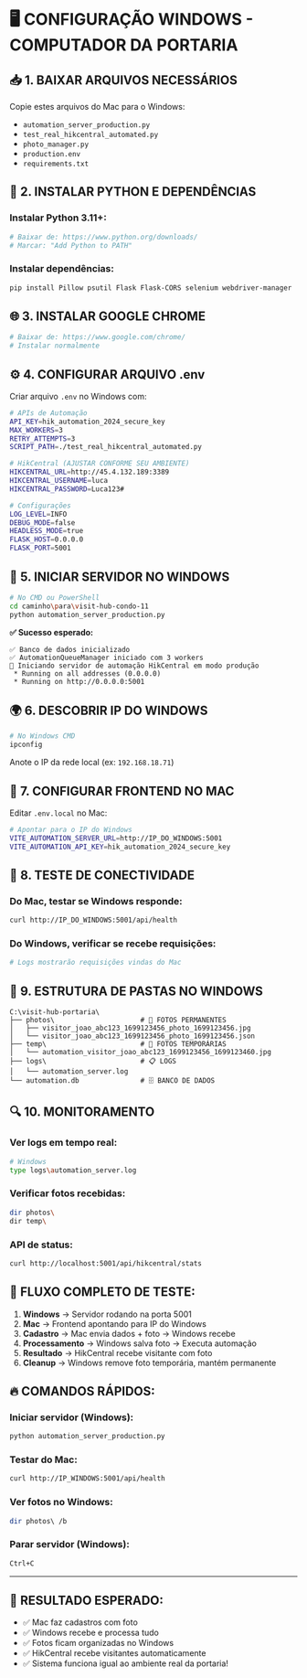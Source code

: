 # 🖥️ CONFIGURAÇÃO WINDOWS - COMPUTADOR DA PORTARIA

## 📥 **1. BAIXAR ARQUIVOS NECESSÁRIOS**

Copie estes arquivos do Mac para o Windows:
- `automation_server_production.py`
- `test_real_hikcentral_automated.py`
- `photo_manager.py`
- `production.env`
- `requirements.txt`

## 🐍 **2. INSTALAR PYTHON E DEPENDÊNCIAS**

### Instalar Python 3.11+:
```bash
# Baixar de: https://www.python.org/downloads/
# Marcar: "Add Python to PATH"
```

### Instalar dependências:
```bash
pip install Pillow psutil Flask Flask-CORS selenium webdriver-manager
```

## 🌐 **3. INSTALAR GOOGLE CHROME**
```bash
# Baixar de: https://www.google.com/chrome/
# Instalar normalmente
```

## ⚙️ **4. CONFIGURAR ARQUIVO .env**

Criar arquivo `.env` no Windows com:
```bash
# APIs de Automação
API_KEY=hik_automation_2024_secure_key
MAX_WORKERS=3
RETRY_ATTEMPTS=3
SCRIPT_PATH=./test_real_hikcentral_automated.py

# HikCentral (AJUSTAR CONFORME SEU AMBIENTE)
HIKCENTRAL_URL=http://45.4.132.189:3389
HIKCENTRAL_USERNAME=luca
HIKCENTRAL_PASSWORD=Luca123#

# Configurações
LOG_LEVEL=INFO
DEBUG_MODE=false
HEADLESS_MODE=true
FLASK_HOST=0.0.0.0
FLASK_PORT=5001
```

## 🚀 **5. INICIAR SERVIDOR NO WINDOWS**

```bash
# No CMD ou PowerShell
cd caminho\para\visit-hub-condo-11
python automation_server_production.py
```

**✅ Sucesso esperado:**
```
✅ Banco de dados inicializado
✅ AutomationQueueManager iniciado com 3 workers
🚀 Iniciando servidor de automação HikCentral em modo produção
 * Running on all addresses (0.0.0.0)
 * Running on http://0.0.0.0:5001
```

## 🌍 **6. DESCOBRIR IP DO WINDOWS**

```bash
# No Windows CMD
ipconfig
```

Anote o IP da rede local (ex: `192.168.18.71`)

## 📱 **7. CONFIGURAR FRONTEND NO MAC**

Editar `.env.local` no Mac:
```bash
# Apontar para o IP do Windows
VITE_AUTOMATION_SERVER_URL=http://IP_DO_WINDOWS:5001
VITE_AUTOMATION_API_KEY=hik_automation_2024_secure_key
```

## 🧪 **8. TESTE DE CONECTIVIDADE**

### Do Mac, testar se Windows responde:
```bash
curl http://IP_DO_WINDOWS:5001/api/health
```

### Do Windows, verificar se recebe requisições:
```bash
# Logs mostrarão requisições vindas do Mac
```

## 📂 **9. ESTRUTURA DE PASTAS NO WINDOWS**

```
C:\visit-hub-portaria\
├── photos\                     # 📸 FOTOS PERMANENTES
│   ├── visitor_joao_abc123_1699123456_photo_1699123456.jpg
│   └── visitor_joao_abc123_1699123456_photo_1699123456.json
├── temp\                       # 📄 FOTOS TEMPORÁRIAS
│   └── automation_visitor_joao_abc123_1699123456_1699123460.jpg
├── logs\                       # 📋 LOGS
│   └── automation_server.log
└── automation.db               # 🗄️ BANCO DE DADOS
```

## 🔍 **10. MONITORAMENTO**

### Ver logs em tempo real:
```bash
# Windows
type logs\automation_server.log
```

### Verificar fotos recebidas:
```bash
dir photos\
dir temp\
```

### API de status:
```bash
curl http://localhost:5001/api/hikcentral/stats
```

## 🎯 **FLUXO COMPLETO DE TESTE:**

1. **Windows** → Servidor rodando na porta 5001
2. **Mac** → Frontend apontando para IP do Windows
3. **Cadastro** → Mac envia dados + foto → Windows recebe
4. **Processamento** → Windows salva foto → Executa automação
5. **Resultado** → HikCentral recebe visitante com foto
6. **Cleanup** → Windows remove foto temporária, mantém permanente

## 🔥 **COMANDOS RÁPIDOS:**

### Iniciar servidor (Windows):
```bash
python automation_server_production.py
```

### Testar do Mac:
```bash
curl http://IP_WINDOWS:5001/api/health
```

### Ver fotos no Windows:
```bash
dir photos\ /b
```

### Parar servidor (Windows):
```bash
Ctrl+C
```

---

## 🎉 **RESULTADO ESPERADO:**

- ✅ Mac faz cadastros com foto
- ✅ Windows recebe e processa tudo
- ✅ Fotos ficam organizadas no Windows
- ✅ HikCentral recebe visitantes automaticamente
- ✅ Sistema funciona igual ao ambiente real da portaria! 
